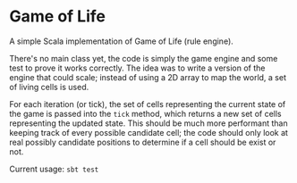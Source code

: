 # Game of Life
A simple Scala implementation of Game of Life (rule engine).

There's no main class yet, the code is simply the game engine and some test to prove it works correctly. The idea was to write a version of the engine that could scale; instead of using a 2D array to map the world, a set of living cells is used.

For each iteration (or tick), the set of cells representing the current state of the game is passed into the `tick` method, which returns a new set of cells representing the updated state. This should be much more performant than keeping track of every possible candidate cell; the code should only look at real possibly candidate positions to determine if a cell should be exist or not.

Current usage:
`sbt test`
